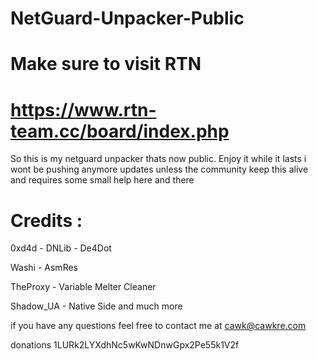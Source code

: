 # NetGuard-Unpacker-Public


# Make sure to visit RTN 

# https://www.rtn-team.cc/board/index.php

So this is my netguard unpacker thats now public.
Enjoy it while it lasts
i wont be pushing anymore updates unless the community keep this alive and requires some small help here and there



# Credits :

0xd4d - DNLib - De4Dot

Washi - AsmRes

TheProxy - Variable Melter Cleaner

Shadow_UA - Native Side and much more 



if you have any questions feel free to contact me at cawk@cawkre.com

donations
1LURk2LYXdhNc5wKwNDnwGpx2Pe55k1V2f
